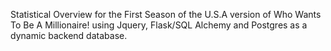 Statistical Overview for the First Season of the U.S.A version of Who Wants To Be A Millionaire! using Jquery, Flask/SQL Alchemy and Postgres as a dynamic backend database.
